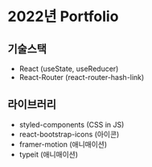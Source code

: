 # 2022년 Portfolio

## 기술스택

- React (useState, useReducer)
- React-Router (react-router-hash-link)

## 라이브러리

- styled-components (CSS in JS)
- react-bootstrap-icons (아이콘)
- framer-motion (애니매이션)
- typeit (애니매이션)
